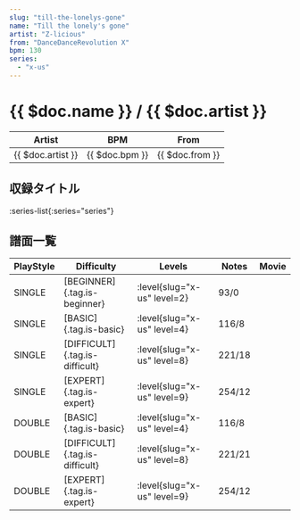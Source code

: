 ```yaml
---
slug: "till-the-lonelys-gone"
name: "Till the lonely's gone"
artist: "Z-licious"
from: "DanceDanceRevolution X"
bpm: 130
series:
  - "x-us"
---
```


# {{ $doc.name }} / {{ $doc.artist }}

|Artist|BPM|From|
|------|---|----|
|{{ $doc.artist }}|{{ $doc.bpm }}|{{ $doc.from }}|

## 収録タイトル

:series-list{:series="series"}

## 譜面一覧

|PlayStyle|Difficulty|Levels|Notes|Movie|
|---------|----------|------|-----|-----|
|SINGLE|[BEGINNER]{.tag.is-beginner}|<div class="field is-grouped is-grouped-multiline"> :level{slug="x-us" level=2}</div>|93/0||
|SINGLE|[BASIC]{.tag.is-basic}|<div class="field is-grouped is-grouped-multiline"> :level{slug="x-us" level=4}</div>|116/8||
|SINGLE|[DIFFICULT]{.tag.is-difficult}|<div class="field is-grouped is-grouped-multiline"> :level{slug="x-us" level=8}</div>|221/18||
|SINGLE|[EXPERT]{.tag.is-expert}|<div class="field is-grouped is-grouped-multiline"> :level{slug="x-us" level=9}</div>|254/12||
|DOUBLE|[BASIC]{.tag.is-basic}|<div class="field is-grouped is-grouped-multiline"> :level{slug="x-us" level=4}</div>|116/8||
|DOUBLE|[DIFFICULT]{.tag.is-difficult}|<div class="field is-grouped is-grouped-multiline"> :level{slug="x-us" level=8}</div>|221/21||
|DOUBLE|[EXPERT]{.tag.is-expert}|<div class="field is-grouped is-grouped-multiline"> :level{slug="x-us" level=9}</div>|254/12||
